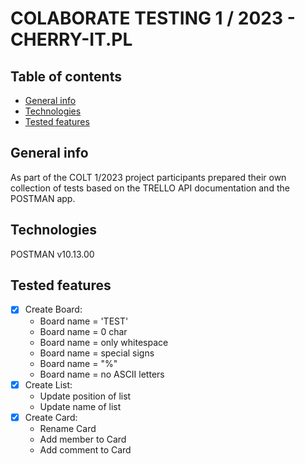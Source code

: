 # COLABORATE TESTING 1 / 2023 - CHERRY-IT.PL

## Table of contents
* [General info](#general-info)
* [Technologies](#technologies)
* [Tested features](#tested-features)

## General info
 As part of the COLT 1/2023 project participants prepared their own collection
 of tests based on the TRELLO API documentation and the POSTMAN app.

## Technologies
 POSTMAN v10.13.00

## Tested features
- [x] Create Board:
	* Board name = 'TEST'
	* Board name = 0 char
	* Board name = only whitespace
	* Board name = special signs
	* Board name = "%"
	* Board name = no ASCII letters
- [x] Create List:
	* Update position of list
	* Update name of list
- [x] Create Card:
	* Rename Card
	* Add member to Card
	* Add comment to Card

